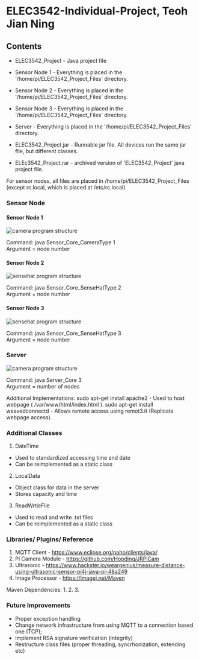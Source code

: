 # ELEC3542-Individual-Project, Teoh Jian Ning

## Contents

 - ELEC3542_Project - Java project file
 - Sensor Node 1 - Everything is placed in the '/home/pi/ELEC3542_Project_Files' directory. 
 - Sensor Node 2 - Everything is placed in the '/home/pi/ELEC3542_Project_Files' directory.
 - Sensor Node 3 - Everything is placed in the '/home/pi/ELEC3542_Project_Files' directory.
 - Server - Everything is placed in the '/home/pi/ELEC3542_Project_Files' directory.

 - ELEC3542_Project.jar - Runnable jar file. All devices run the same jar file, but different classes.
 - ELEc3542_Project.rar - archived version of 'ELEC3542_Project' java project file.

For sensor nodes, all files are placed in /home/pi/ELEC3542_Project_Files (except rc.local, which is placed at /etc/rc.local)



### Sensor Node

#### Sensor Node 1

![camera program structure](https://user-images.githubusercontent.com/18203755/40534794-c1c3c34c-6039-11e8-9735-b8daa6cec4c8.png)  

Command: java Sensor_Core_CameraType 1  
Argument = node number  



#### Sensor Node 2
![sensehat program structure](https://user-images.githubusercontent.com/18203755/40534771-b4c4a12a-6039-11e8-9813-849ef5390a04.png)  

Command: java Sensor_Core_SenseHatType 2  
Argument = node number  

#### Sensor Node 3
![sensehat program structure](https://user-images.githubusercontent.com/18203755/40534771-b4c4a12a-6039-11e8-9813-849ef5390a04.png)  

Command: java Sensor_Core_SenseHatType 3  
Argument = node number  

### Server
![camera program structure](https://user-images.githubusercontent.com/18203755/40534736-9f7df80c-6039-11e8-830e-b65d4a41f365.png)  

Command: java Server_Core 3  
Argument = number of nodes



Additional Implementations:
sudo apt-get install apache2 - Used to host webpage ( /var/www/html/index.html ).
sudo apt-get install weavedconnectd - Allows remote access using remot3.it (Replicate webpage access).

### Additional Classes
 1. DateTime  
   - Used to standardized accessing time and date
   - Can be reimplemented as a static class
 2. LocalData
   - Object class for data in the server
   - Stores capacity and time
 3. ReadWrtieFile
   - Used to read and write .txt files
   - Can be reimplemented as a static class

### Libraries/ Plugins/ Reference
 1. MQTT Client - https://www.eclipse.org/paho/clients/java/
 2. Pi Camera Module - https://github.com/Hopding/JRPiCam
 3. Ultrasonic - https://www.hackster.io/weargenius/measure-distance-using-ultrasonic-sensor-pi4j-java-pi-48a249
 4. Image Processor - https://imagej.net/Maven
 
 Maven Dependencies:
 1. 
 2. 
 3. 

### Future Improvements
 - Proper exception handling
 - Change network infrastructure from using MQTT to a connection based one (TCP);
 - Implement RSA signature verification (integrity)
 - Restructure class files (proper threading, syncrhonization, extending etc)
